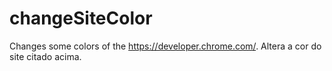# changeSiteColor
Changes some colors of the https://developer.chrome.com/.
Altera a cor do site citado acima.
